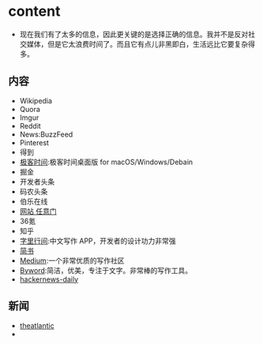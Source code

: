 # content

* 现在我们有了太多的信息，因此更关键的是选择正确的信息。我并不是反对社交媒体，但是它太浪费时间了。而且它有点儿非黑即白，生活远比它要复杂得多。

## 内容

* Wikipedia
* Quora
* Imgur
* Reddit
* News:BuzzFeed
* Pinterest
* 得到
* [极客时间](https://github.com/shawjia/geektime-desktop):极客时间桌面版 for macOS/Windows/Debain
* 掘金
* 开发者头条
* 码农头条
* 伯乐在线
* [网站 任意门](https://gate.ofo.moe/)
* 36氪
* 知乎
* [字里行间](https://zi.com/):中文写作 APP，开发者的设计功力非常强
* [简书](http://www.jianshu.com/)
* [Medium]():一个非常优质的写作社区
* [Byword](https://metaclassy.com/):简洁，优美，专注于文字。非常棒的写作工具。
* [hackernews-daily](https://github.com/headllines/hackernews-daily)

## 新闻

* [theatlantic](https://www.theatlantic.com/world/)
* [](https://www.morningbrew.com/emerging-tech/stories)

